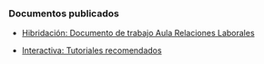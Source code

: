 ### Documentos publicados

- [Hibridación: Documento de trabajo Aula Relaciones Laborales](https://eduadistancia.github.io/hibridacion/FlipBooks/TrabajoAula/)

- [Interactiva: Tutoriales recomendados](https://eduadistancia.github.io/hibridacion/Interactiva/AulaRL/)